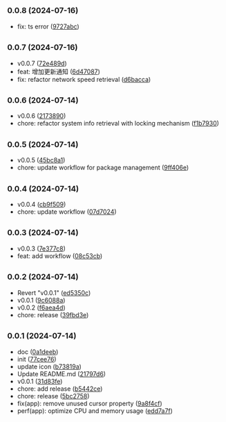 ## <small>0.0.8 (2024-07-16)</small>

* fix: ts error ([9727abc](https://github.com/a145789/sys-speed/commit/9727abc))



## <small>0.0.7 (2024-07-16)</small>

* v0.0.7 ([72e489d](https://github.com/a145789/sys-speed/commit/72e489d))
* feat: 增加更新通知 ([6d47087](https://github.com/a145789/sys-speed/commit/6d47087))
* fix: refactor network speed retrieval ([d6bacca](https://github.com/a145789/sys-speed/commit/d6bacca))



## <small>0.0.6 (2024-07-14)</small>

* v0.0.6 ([2173890](https://github.com/a145789/sys-speed/commit/2173890))
* chore: refactor system info retrieval with locking mechanism ([f1b7930](https://github.com/a145789/sys-speed/commit/f1b7930))



## <small>0.0.5 (2024-07-14)</small>

* v0.0.5 ([45bc8a1](https://github.com/a145789/sys-speed/commit/45bc8a1))
* chore: update workflow for package management ([9ff406e](https://github.com/a145789/sys-speed/commit/9ff406e))



## <small>0.0.4 (2024-07-14)</small>

* v0.0.4 ([cb9f509](https://github.com/a145789/sys-speed/commit/cb9f509))
* chore: update workflow ([07d7024](https://github.com/a145789/sys-speed/commit/07d7024))



## <small>0.0.3 (2024-07-14)</small>

* v0.0.3 ([7e377c8](https://github.com/a145789/sys-speed/commit/7e377c8))
* feat: add workflow ([08c53cb](https://github.com/a145789/sys-speed/commit/08c53cb))



## <small>0.0.2 (2024-07-14)</small>

* Revert "v0.0.1" ([ed5350c](https://github.com/a145789/sys-speed/commit/ed5350c))
* v0.0.1 ([9c6088a](https://github.com/a145789/sys-speed/commit/9c6088a))
* v0.0.2 ([f6aea4d](https://github.com/a145789/sys-speed/commit/f6aea4d))
* chore: release ([39fbd3e](https://github.com/a145789/sys-speed/commit/39fbd3e))



## <small>0.0.1 (2024-07-14)</small>

* doc ([0a1deeb](https://github.com/a145789/sys-speed/commit/0a1deeb))
* init ([77cee76](https://github.com/a145789/sys-speed/commit/77cee76))
* update icon ([b73819a](https://github.com/a145789/sys-speed/commit/b73819a))
* Update README.md ([21797d6](https://github.com/a145789/sys-speed/commit/21797d6))
* v0.0.1 ([31d83fe](https://github.com/a145789/sys-speed/commit/31d83fe))
* chore: add release ([b5442ce](https://github.com/a145789/sys-speed/commit/b5442ce))
* chore: release ([5bc2758](https://github.com/a145789/sys-speed/commit/5bc2758))
* fix(app): remove unused cursor property ([9a8f4cf](https://github.com/a145789/sys-speed/commit/9a8f4cf))
* perf(app): optimize CPU and memory usage ([edd7a7f](https://github.com/a145789/sys-speed/commit/edd7a7f))



